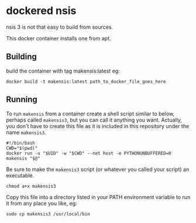 dockered nsis
=========

nsis 3 is not that easy to build from sources.

This docker container installs one from apt.

Building
-----------

build the container with tag makensis:latest eg:

	docker build -t makensis:latest path_to_docker_file_goes_here
	
Running
-----------

To run `makensis` from a container create a shell script similar to below, perhaps called `makensis3`, but you can call it anything you want. Actually, you don't have to create this file as it is included in this repository under the name `makensis3`.


	#!/bin/bash
	CWD="$(pwd)"
	docker run -u "$UID" -w "$CWD" --net host -e PYTHONUNBUFFERED=0 makensis "$@"

Be sure to make the `makensis3` script (or whatever you called your script) an executable.

	chmod a+x makensis3

Copy this file into a directory listed in your PATH environment variable to run it from any place you like, eg:

	sudo cp makensis3 /usr/local/bin